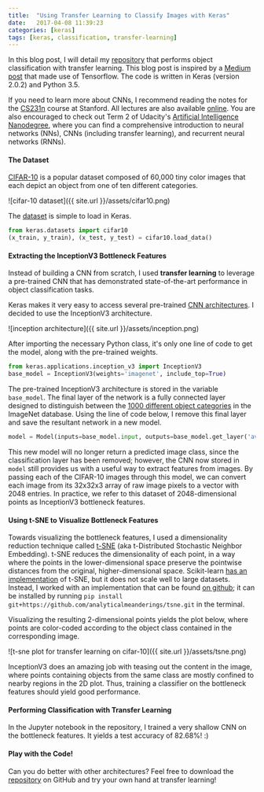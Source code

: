 ```yaml
---
title:  "Using Transfer Learning to Classify Images with Keras"
date:   2017-04-08 11:39:23
categories: [keras] 
tags: [keras, classification, transfer-learning]
---
```


In this blog post, I will detail my [repository](https://github.com/analyticalmeanderings/keras_transfer_cifar10) that performs object classification with transfer learning.  This blog post is inspired by a [Medium post](https://medium.com/@st553/using-transfer-learning-to-classify-images-with-tensorflow-b0f3142b9366) that made use of Tensorflow.  The code is written in Keras (version 2.0.2) and Python 3.5.  

If you need to learn more about CNNs, I recommend reading the notes for the [CS231n](http://cs231n.github.io/convolutional-networks/) course at Stanford.  All lectures are also available [online](https://www.youtube.com/watch?v=LxfUGhug-iQ&list=PLkt2uSq6rBVctENoVBg1TpCC7OQi31AlC&index=7).  You are also encouraged to check out Term 2 of Udacity's [Artificial Intelligence Nanodegree](https://www.udacity.com/course/artificial-intelligence-nanodegree--nd889), where you can find a comprehensive introduction to neural networks (NNs), CNNs (including transfer learning), and recurrent neural networks (RNNs).

#### The Dataset

[CIFAR-10](https://www.cs.toronto.edu/~kriz/cifar.html) is a popular dataset composed of 60,000 tiny color images that each depict an object from one of ten different categories.

![cifar-10 dataset]({{ site.url }}/assets/cifar10.png)

The [dataset](https://keras.io/datasets/) is simple to load in Keras.
``` python
from keras.datasets import cifar10
(x_train, y_train), (x_test, y_test) = cifar10.load_data()
```

#### Extracting the InceptionV3 Bottleneck Features

Instead of building a CNN from scratch, I used __transfer learning__ to leverage a pre-trained CNN that has demonstrated state-of-the-art performance in object classification tasks. 

Keras makes it very easy to access several pre-trained [CNN architectures](https://keras.io/applications/).  I decided to use the InceptionV3 architecture. 

![inception architecture]({{ site.url }}/assets/inception.png)

After importing the necessary Python class, it's only one line of code to get the model, along with the pre-trained weights.

``` python
from keras.applications.inception_v3 import InceptionV3
base_model = InceptionV3(weights='imagenet', include_top=True)
```

The pre-trained InceptionV3 architecture is stored in the variable `base_model`.  The final layer of the network is a fully connected layer designed to distinguish between the [1000 different object categories](https://gist.github.com/yrevar/942d3a0ac09ec9e5eb3a) in the ImageNet database.  Using the line of code below, I remove this final layer and save the resultant network in a new model.  

``` python
model = Model(inputs=base_model.input, outputs=base_model.get_layer('avg_pool').output)
```

This new model will no longer return a predicted image class, since the classification layer has been removed; however, the CNN now stored in `model` still provides us with a useful way to extract features from images.  By passing each of the CIFAR-10 images through this model, we can convert each image from its 32x32x3 array of raw image pixels to a vector with 2048 entries.  In practice, we refer to this dataset of 2048-dimensional points as InceptionV3 bottleneck features.  

#### Using t-SNE to Visualize Bottleneck Features

Towards visualizing the bottleneck features, I used a dimensionality reduction technique called [t-SNE](http://distill.pub/2016/misread-tsne/) (aka t-Distributed Stochastic Neighbor Embedding).  t-SNE reduces the dimensionality of each point, in a way where the points in the lower-dimensional space preserve the pointwise distances from the original, higher-dimensional space.  Scikit-learn [has an implementation](http://scikit-learn.org/stable/modules/generated/sklearn.manifold.TSNE.html) of t-SNE, but it does not scale well to large datasets.  Instead, I worked with an implementation that can be found [on github](https://github.com/analyticalmeanderings/tsne); it can be installed by running `pip install git+https://github.com/analyticalmeanderings/tsne.git` in the terminal.

Visualizing the resulting 2-dimensional points yields the plot below, where points are color-coded according to the object class contained in the corresponding image.

![t-sne plot for transfer learning on cifar-10]({{ site.url }}/assets/tsne.png)

InceptionV3 does an amazing job with teasing out the content in the image, where points containing objects from the same class are mostly confined to nearby regions in the 2D plot.  Thus, training a classifier on the bottleneck features should yield good performance.

#### Performing Classification with Transfer Learning

In the Jupyter notebook in the repository, I trained a very shallow CNN on the bottleneck features.  It yields a test accuracy of 82.68%! :)

#### Play with the Code!

Can you do better with other architectures?  Feel free to download the [repository](https://github.com/analyticalmeanderings/keras_transfer_cifar10) on GitHub and try your own hand at transfer learning! 